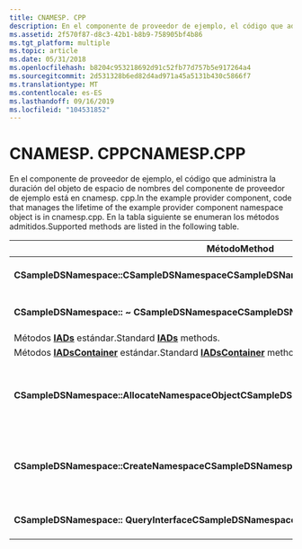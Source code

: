 ```yaml
---
title: CNAMESP. CPP
description: En el componente de proveedor de ejemplo, el código que administra la duración del objeto de espacio de nombres del componente de proveedor de ejemplo está en cnamesp. cpp. En la tabla siguiente se enumeran los métodos admitidos.
ms.assetid: 2f570f87-d8c3-42b1-b8b9-758905bf4b86
ms.tgt_platform: multiple
ms.topic: article
ms.date: 05/31/2018
ms.openlocfilehash: b8204c953218692d91c52fb77d757b5e917264a4
ms.sourcegitcommit: 2d531328b6ed82d4ad971a45a5131b430c5866f7
ms.translationtype: MT
ms.contentlocale: es-ES
ms.lasthandoff: 09/16/2019
ms.locfileid: "104531852"
---
```

# <a name="cnamespcpp"></a><span data-ttu-id="b3ce2-104">CNAMESP. CPP</span><span class="sxs-lookup"><span data-stu-id="b3ce2-104">CNAMESP.CPP</span></span>

<span data-ttu-id="b3ce2-105">En el componente de proveedor de ejemplo, el código que administra la duración del objeto de espacio de nombres del componente de proveedor de ejemplo está en cnamesp. cpp.</span><span class="sxs-lookup"><span data-stu-id="b3ce2-105">In the example provider component, code that manages the lifetime of the example provider component namespace object is in cnamesp.cpp.</span></span> <span data-ttu-id="b3ce2-106">En la tabla siguiente se enumeran los métodos admitidos.</span><span class="sxs-lookup"><span data-stu-id="b3ce2-106">Supported methods are listed in the following table.</span></span>



| <span data-ttu-id="b3ce2-107">Método</span><span class="sxs-lookup"><span data-stu-id="b3ce2-107">Method</span></span>                                                   | <span data-ttu-id="b3ce2-108">Descripción</span><span class="sxs-lookup"><span data-stu-id="b3ce2-108">Description</span></span>                                            |
|----------------------------------------------------------|--------------------------------------------------------|
| <span data-ttu-id="b3ce2-109">**CSampleDSNamespace::CSampleDSNamespace**</span><span class="sxs-lookup"><span data-stu-id="b3ce2-109">**CSampleDSNamespace::CSampleDSNamespace**</span></span>               | <span data-ttu-id="b3ce2-110">Constructor estándar.</span><span class="sxs-lookup"><span data-stu-id="b3ce2-110">Standard constructor.</span></span>                                  |
| <span data-ttu-id="b3ce2-111">**CSampleDSNamespace:: ~ CSampleDSNamespace**</span><span class="sxs-lookup"><span data-stu-id="b3ce2-111">**CSampleDSNamespace::~CSampleDSNamespace**</span></span>              | <span data-ttu-id="b3ce2-112">Destructor estándar.</span><span class="sxs-lookup"><span data-stu-id="b3ce2-112">Standard destructor.</span></span>                                   |
| <span data-ttu-id="b3ce2-113">Métodos [**IADs**](/windows/desktop/api/Iads/nn-iads-iads) estándar.</span><span class="sxs-lookup"><span data-stu-id="b3ce2-113">Standard [**IADs**](/windows/desktop/api/Iads/nn-iads-iads) methods.</span></span>                   |                                                        |
| <span data-ttu-id="b3ce2-114">Métodos [**IADsContainer**](/windows/desktop/api/Iads/nn-iads-iadscontainer) estándar.</span><span class="sxs-lookup"><span data-stu-id="b3ce2-114">Standard [**IADsContainer**](/windows/desktop/api/Iads/nn-iads-iadscontainer) methods.</span></span> |                                                        |
| <span data-ttu-id="b3ce2-115">**CSampleDSNamespace::AllocateNamespaceObject**</span><span class="sxs-lookup"><span data-stu-id="b3ce2-115">**CSampleDSNamespace::AllocateNamespaceObject**</span></span>          | <span data-ttu-id="b3ce2-116">Cree un objeto de espacio de nombres y cargue sus datos de tipo.</span><span class="sxs-lookup"><span data-stu-id="b3ce2-116">Create a namespace object and load its type data.</span></span>      |
| <span data-ttu-id="b3ce2-117">**CSampleDSNamespace::CreateNamespace**</span><span class="sxs-lookup"><span data-stu-id="b3ce2-117">**CSampleDSNamespace::CreateNamespace**</span></span>                  | <span data-ttu-id="b3ce2-118">Asignar, inicializar y validar un objeto de espacio de nombres.</span><span class="sxs-lookup"><span data-stu-id="b3ce2-118">Allocate, initialize, and validate a namespace object.</span></span> |
| <span data-ttu-id="b3ce2-119">**CSampleDSNamespace:: QueryInterface**</span><span class="sxs-lookup"><span data-stu-id="b3ce2-119">**CSampleDSNamespace::QueryInterface**</span></span>                   | <span data-ttu-id="b3ce2-120">Compruebe el IID dado en este objeto.</span><span class="sxs-lookup"><span data-stu-id="b3ce2-120">Verify the given IID on this object.</span></span>                   |



 

 

 




